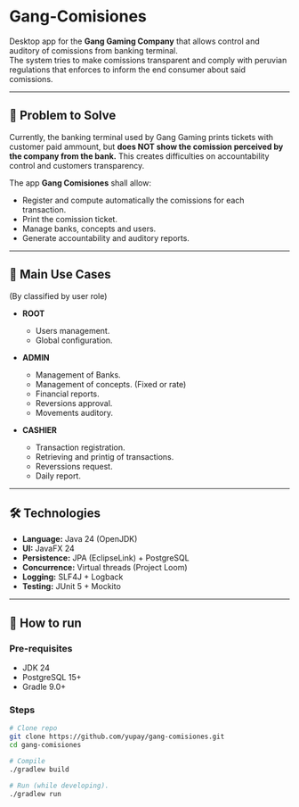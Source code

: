 # Gang-Comisiones

Desktop app for the **Gang Gaming Company** that allows control and auditory of comissions from banking terminal.  
The system tries to make comissions transparent and comply with peruvian regulations that enforces to inform the end
consumer about said comissions.

---

## 📌 Problem to Solve
Currently, the banking terminal used by Gang Gaming prints tickets with customer paid ammount,
but **does NOT show the comission perceived by the company from the bank.**
This creates difficulties on accountability control and customers transparency.

The app **Gang Comisiones** shall allow:
- Register and compute automatically the comissions for each transaction.
- Print the comission ticket.
- Manage banks, concepts and users.
- Generate accountability and auditory reports.

---

## 🎯 Main Use Cases
(By classified by user role)
- **ROOT**
    - Users management.
    - Global configuration.

- **ADMIN**
    - Management of Banks.
    - Management of concepts. (Fixed or rate)
    - Financial reports.
    - Reversions approval.
    - Movements auditory.

- **CASHIER**
    - Transaction registration.
    - Retrieving and printig of transactions.
    - Reverssions request.
    - Daily report.

---

## 🛠️ Technologies
- **Language:** Java 24 (OpenJDK)
- **UI:** JavaFX 24
- **Persistence:** JPA (EclipseLink) + PostgreSQL
- **Concurrence:** Virtual threads (Project Loom)
- **Logging:** SLF4J + Logback
- **Testing:** JUnit 5 + Mockito

---

## 🚀 How to run
### Pre-requisites
- JDK 24
- PostgreSQL 15+
- Gradle 9.0+

### Steps
```bash
# Clone repo
git clone https://github.com/yupay/gang-comisiones.git
cd gang-comisiones

# Compile
./gradlew build

# Run (while developing).
./gradlew run
